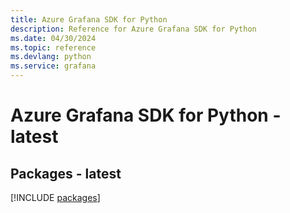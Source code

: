 ```yaml
---
title: Azure Grafana SDK for Python
description: Reference for Azure Grafana SDK for Python
ms.date: 04/30/2024
ms.topic: reference
ms.devlang: python
ms.service: grafana
---
```

# Azure Grafana SDK for Python - latest
## Packages - latest
[!INCLUDE [packages](grafana-index.md)]